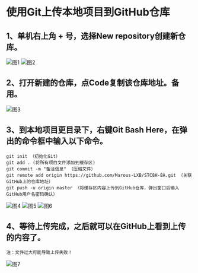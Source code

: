 # 使用Git上传本地项目到GitHub仓库
  ## 1、单机右上角 + 号，选择New repository创建新仓库。
  
  ![图1](https://user-images.githubusercontent.com/82021888/160408408-04ce66c7-b8b9-4c71-af36-d46f6365ffdf.png)
  ![图2](https://user-images.githubusercontent.com/82021888/160408659-9b31c760-c626-491f-bbff-3eade360c79d.png)
  
  ## 2、打开新建的仓库，点Code复制该仓库地址。备用。
  
  ![图3](https://user-images.githubusercontent.com/82021888/160409462-ba481565-8b3e-4202-b52d-2f9f1d05b14b.png)
  
  ## 3、到本地项目更目录下，右键Git Bash Here，在弹出的命令框中输入以下命令。
  
    git init （初始化Git）
    git add . (将所有项目文件添加到缓存区)
    git commit -m "备注信息" （压缩文件）
    git remote add origin https://github.com/Marous-LXB/STC8H-8A.git （关联GitHub上的仓库地址）
    git push -u origin master （将缓存区内容上传到GitHub仓库，弹出窗口后输入GitHub用户名密码确认）
    
  ![图4](https://user-images.githubusercontent.com/82021888/160412020-879e76ed-8c2e-43b4-878d-55fef582d873.png)
  ![图5](https://user-images.githubusercontent.com/82021888/160412792-b2205d54-bc7a-4aac-93fd-dc9525382e07.png)
  ![图6](https://user-images.githubusercontent.com/82021888/160412877-fab994f2-4493-4d80-9503-9b878530d988.png)
  
  ## 4、等待上传完成，之后就可以在GitHub上看到上传的内容了。
    注：文件过大可能导致上传失败！
  
  ![图7](https://user-images.githubusercontent.com/82021888/160439310-7f2aa0cc-3558-4308-a485-aa2dbba4d26f.png)


  

